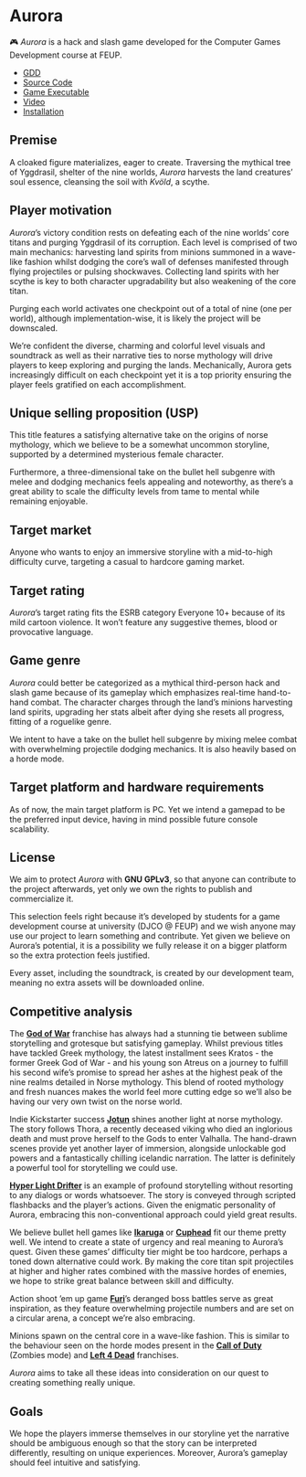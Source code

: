 # Aurora
🎮 _Aurora_ is a hack and slash game developed for the Computer Games Development course at FEUP.

* [GDD](http://bit.do/Aurora-GDD) 
* [Source Code](http://bit.do/Aurora-source)
* [Game Executable](http://bit.do/Aurora-game)
* [Video](http://bit.do/Aurora-video)
* [Installation](http://bit.do/Aurora-installation)

## Premise
A cloaked figure materializes, eager to create. Traversing the mythical tree of Yggdrasil, shelter of the nine worlds, _Aurora_ harvests the land creatures’ soul essence, cleansing the soil with _Kvöld_, a scythe.

## Player motivation
_Aurora_’s victory condition rests on defeating each of the nine worlds’ core titans and purging Yggdrasil of its corruption. Each level is comprised of two main mechanics: harvesting land spirits from minions summoned in a wave-like fashion whilst dodging the core’s wall of defenses manifested through flying projectiles or pulsing shockwaves. Collecting land spirits with her scythe is key to both character upgradability but also weakening of the core titan.

Purging each world activates one checkpoint out of a total of nine (one per world), although implementation-wise, it is likely the project will be downscaled.

We’re confident the diverse, charming and colorful level visuals and soundtrack as well as their narrative ties to norse mythology will drive players to keep exploring and purging the lands. Mechanically, Aurora gets increasingly difficult on each checkpoint yet it is a top priority ensuring the player feels gratified on each accomplishment.

## Unique selling proposition (USP)
This title features a satisfying alternative take on the origins of norse mythology, which we believe to be a somewhat uncommon storyline, supported by a determined mysterious female character.

Furthermore, a three-dimensional take on the bullet hell subgenre with melee and dodging mechanics feels appealing and noteworthy, as there’s a great ability to scale the difficulty levels from tame to mental while remaining enjoyable.

## Target market
Anyone who wants to enjoy an immersive storyline with a mid-to-high difficulty curve, targeting a casual to hardcore gaming market.

## Target rating
_Aurora_’s target rating fits the ESRB category Everyone 10+ because of its mild cartoon violence. It won’t feature any suggestive themes, blood or provocative language.


## Game genre
_Aurora_ could better be categorized as a mythical third-person hack and slash game because of its gameplay which emphasizes real-time hand-to-hand combat. The character charges through the land’s minions harvesting land spirits, upgrading her stats albeit after dying she resets all progress, fitting of a roguelike genre.

We intent to have a take on the bullet hell subgenre by mixing melee combat with overwhelming projectile dodging mechanics. It is also heavily based on a horde mode.

## Target platform and hardware requirements
As of now, the main target platform is PC. Yet we intend a gamepad to be the preferred input device, having in mind possible future console scalability.

## License
We aim to protect _Aurora_ with **GNU GPLv3**, so that anyone can contribute to the project afterwards, yet only we own the rights to publish and commercialize it.

This selection feels right because it’s developed by students for a game development course at university (DJCO @ FEUP) and we wish anyone may use our project to learn something and contribute. Yet given we believe on Aurora’s potential, it is a possibility we fully release it on a bigger platform so the extra protection feels justified.

Every asset, including the soundtrack, is created by our development team, meaning no extra assets will be downloaded online.

## Competitive analysis
The [**God of War**](https://godofwar.playstation.com/) franchise has always had a stunning tie between sublime storytelling and grotesque but satisfying gameplay. Whilst previous titles have tackled Greek mythology, the latest installment sees Kratos - the former Greek God of War - and his young son Atreus on a journey to fulfill his second wife’s promise to spread her ashes at the highest peak of the nine realms detailed in Norse mythology. This blend of rooted mythology and fresh nuances makes the world feel more cutting edge so we’ll also be having our very own twist on the norse world.

Indie Kickstarter success [**Jotun**](https://store.steampowered.com/app/323580/Jotun_Valhalla_Edition/) shines another light at norse mythology. The story follows Thora, a recently deceased viking who died an inglorious death and must prove herself to the Gods to enter Valhalla. The hand-drawn scenes provide yet another layer of immersion, alongside unlockable god powers and a fantastically chilling icelandic narration. The latter is definitely a powerful tool for storytelling we could use.

[**Hyper Light Drifter**](https://store.steampowered.com/app/257850/Hyper_Light_Drifter/) is an example of profound storytelling without resorting to any dialogs or words whatsoever. The story is conveyed through scripted flashbacks and the player’s actions. Given the enigmatic personality of Aurora, embracing this non-conventional approach could yield great results.

We believe bullet hell games like [**Ikaruga**](https://store.steampowered.com/app/253750/Ikaruga/) or [**Cuphead**](https://store.steampowered.com/app/268910/Cuphead/) fit our theme pretty well. We intend to create a state of urgency and real meaning to Aurora’s quest. Given these games’ difficulty tier might be too hardcore, perhaps a toned down alternative could work. By making the core titan spit projectiles at higher and higher rates combined with the massive hordes of enemies, we hope to strike great balance between skill and difficulty.

Action shoot ’em up game [**Furi**](https://store.steampowered.com/app/423230/Furi/)’s deranged boss battles serve as great inspiration, as they feature overwhelming projectile numbers and are set on a circular arena, a concept we’re also embracing. 

Minions spawn on the central core in a wave-like fashion. This is similar to the behaviour seen on the horde modes present in the [**Call of Duty**](https://www.callofduty.com/pt/) (Zombies mode) and [**Left 4 Dead**](https://store.steampowered.com/app/500/Left_4_Dead/) franchises.

_Aurora_ aims to take all these ideas into consideration on our quest to creating something really unique.

## Goals
We hope the players immerse themselves in our storyline yet the narrative should be ambiguous enough so that the story can be interpreted differently, resulting on unique experiences.
Moreover, Aurora’s gameplay should feel intuitive and satisfying.

